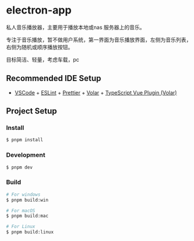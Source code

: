 # electron-app

私人音乐播放器，主要用于播放本地或nas 服务器上的音乐。

专注于音乐播放，暂不做用户系统，第一界面为音乐播放界面，左侧为音乐列表，右侧为随机或顺序播放按钮。

目标简洁、轻量，考虑车载，pc

## Recommended IDE Setup

- [VSCode](https://code.visualstudio.com/) + [ESLint](https://marketplace.visualstudio.com/items?itemName=dbaeumer.vscode-eslint) + [Prettier](https://marketplace.visualstudio.com/items?itemName=esbenp.prettier-vscode) + [Volar](https://marketplace.visualstudio.com/items?itemName=Vue.volar) + [TypeScript Vue Plugin (Volar)](https://marketplace.visualstudio.com/items?itemName=Vue.vscode-typescript-vue-plugin)

## Project Setup

### Install

```bash
$ pnpm install
```

### Development

```bash
$ pnpm dev
```

### Build

```bash
# For windows
$ pnpm build:win

# For macOS
$ pnpm build:mac

# For Linux
$ pnpm build:linux
```
